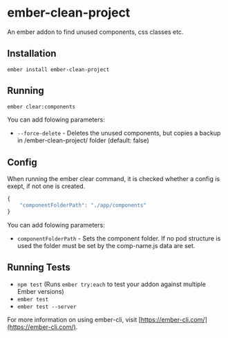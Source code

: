 # ember-clean-project

An ember addon to find unused components, css classes etc.

## Installation

    ember install ember-clean-project

## Running
    
```sh
ember clear:components
```

You can add folowing parameters:
- `--force-delete` - Deletes the unused components, but copies a backup in /ember-clean-project/ folder (default: false)

## Config

When running the ember clear command, it is checked whether a config is exept, if not one is created.

```javascript
{
    "componentFolderPath": "./app/components"
}
```

You can add folowing parameters:
- `componentFolderPath` - Sets the component folder. If no pod structure is used the folder must be set by the comp-name.js data are set.

## Running Tests

* `npm test` (Runs `ember try:each` to test your addon against multiple Ember versions)
* `ember test`
* `ember test --server`

For more information on using ember-cli, visit [https://ember-cli.com/](https://ember-cli.com/).
